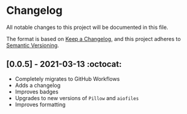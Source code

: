 # Changelog

All notable changes to this project will be documented in this file.

The format is based on [Keep a Changelog](https://keepachangelog.com/en/1.0.0/),
and this project adheres to [Semantic Versioning](https://semver.org/spec/v2.0.0.html).

## [0.0.5] - 2021-03-13 :octocat:
- Completely migrates to GitHub Workflows
- Adds a changelog
- Improves badges
- Upgrades to new versions of `Pillow` and `aiofiles`
- Improves formatting
